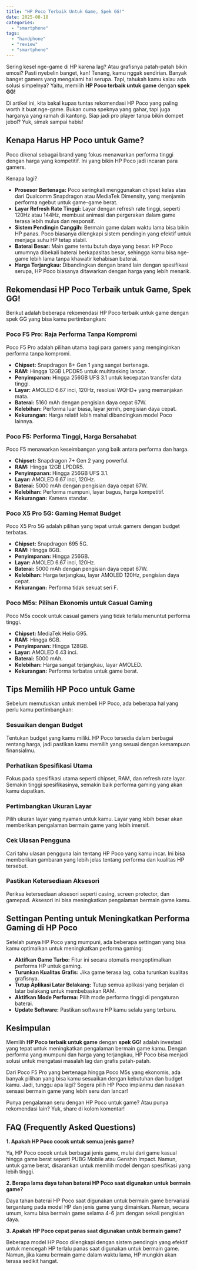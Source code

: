 ```yaml
---
title: "HP Poco Terbaik Untuk Game, Spek GG!"
date: 2025-08-18
categories: 
  - "smartphone"
tags: 
  - "handphone"
  - "review"
  - "smartphone"
---
```


Sering kesel nge-game di HP karena lag? Atau grafisnya patah-patah bikin emosi? Pasti nyebelin banget, kan! Tenang, kamu nggak sendirian. Banyak banget gamers yang mengalami hal serupa. Tapi, tahukah kamu kalau ada solusi simpelnya? Yaitu, memilih **HP Poco terbaik untuk game** dengan **spek GG!**

Di artikel ini, kita bakal kupas tuntas rekomendasi HP Poco yang paling worth it buat nge-game. Bukan cuma speknya yang gahar, tapi juga harganya yang ramah di kantong. Siap jadi pro player tanpa bikin dompet jebol? Yuk, simak sampai habis!

## Kenapa Harus HP Poco untuk Game?

Poco dikenal sebagai brand yang fokus menawarkan performa tinggi dengan harga yang kompetitif. Ini yang bikin HP Poco jadi incaran para gamers.

Kenapa lagi?

- **Prosesor Bertenaga:** Poco seringkali menggunakan chipset kelas atas dari Qualcomm Snapdragon atau MediaTek Dimensity, yang menjamin performa ngebut untuk game-game berat.
- **Layar Refresh Rate Tinggi:** Layar dengan refresh rate tinggi, seperti 120Hz atau 144Hz, membuat animasi dan pergerakan dalam game terasa lebih mulus dan responsif.
- **Sistem Pendingin Canggih:** Bermain game dalam waktu lama bisa bikin HP panas. Poco biasanya dilengkapi sistem pendingin yang efektif untuk menjaga suhu HP tetap stabil.
- **Baterai Besar:** Main game tentu butuh daya yang besar. HP Poco umumnya dibekali baterai berkapasitas besar, sehingga kamu bisa nge-game lebih lama tanpa khawatir kehabisan baterai.
- **Harga Terjangkau:** Dibandingkan dengan brand lain dengan spesifikasi serupa, HP Poco biasanya ditawarkan dengan harga yang lebih menarik.

## Rekomendasi HP Poco Terbaik untuk Game, Spek GG!

Berikut adalah beberapa rekomendasi HP Poco terbaik untuk game dengan spek GG yang bisa kamu pertimbangkan:

### Poco F5 Pro: Raja Performa Tanpa Kompromi

Poco F5 Pro adalah pilihan utama bagi para gamers yang menginginkan performa tanpa kompromi.

- **Chipset:** Snapdragon 8+ Gen 1 yang sangat bertenaga.
- **RAM:** Hingga 12GB LPDDR5 untuk multitasking lancar.
- **Penyimpanan:** Hingga 256GB UFS 3.1 untuk kecepatan transfer data tinggi.
- **Layar:** AMOLED 6.67 inci, 120Hz, resolusi WQHD+ yang memanjakan mata.
- **Baterai:** 5160 mAh dengan pengisian daya cepat 67W.
- **Kelebihan:** Performa luar biasa, layar jernih, pengisian daya cepat.
- **Kekurangan:** Harga relatif lebih mahal dibandingkan model Poco lainnya.

### Poco F5: Performa Tinggi, Harga Bersahabat

Poco F5 menawarkan keseimbangan yang baik antara performa dan harga.

- **Chipset:** Snapdragon 7+ Gen 2 yang powerful.
- **RAM:** Hingga 12GB LPDDR5.
- **Penyimpanan:** Hingga 256GB UFS 3.1.
- **Layar:** AMOLED 6.67 inci, 120Hz.
- **Baterai:** 5000 mAh dengan pengisian daya cepat 67W.
- **Kelebihan:** Performa mumpuni, layar bagus, harga kompetitif.
- **Kekurangan:** Kamera standar.

### Poco X5 Pro 5G: Gaming Hemat Budget

Poco X5 Pro 5G adalah pilihan yang tepat untuk gamers dengan budget terbatas.

- **Chipset:** Snapdragon 695 5G.
- **RAM:** Hingga 8GB.
- **Penyimpanan:** Hingga 256GB.
- **Layar:** AMOLED 6.67 inci, 120Hz.
- **Baterai:** 5000 mAh dengan pengisian daya cepat 67W.
- **Kelebihan:** Harga terjangkau, layar AMOLED 120Hz, pengisian daya cepat.
- **Kekurangan:** Performa tidak sekuat seri F.

### Poco M5s: Pilihan Ekonomis untuk Casual Gaming

Poco M5s cocok untuk casual gamers yang tidak terlalu menuntut performa tinggi.

- **Chipset:** MediaTek Helio G95.
- **RAM:** Hingga 6GB.
- **Penyimpanan:** Hingga 128GB.
- **Layar:** AMOLED 6.43 inci.
- **Baterai:** 5000 mAh.
- **Kelebihan:** Harga sangat terjangkau, layar AMOLED.
- **Kekurangan:** Performa terbatas untuk game berat.

## Tips Memilih HP Poco untuk Game

Sebelum memutuskan untuk membeli HP Poco, ada beberapa hal yang perlu kamu pertimbangkan:

### Sesuaikan dengan Budget

Tentukan budget yang kamu miliki. HP Poco tersedia dalam berbagai rentang harga, jadi pastikan kamu memilih yang sesuai dengan kemampuan finansialmu.

### Perhatikan Spesifikasi Utama

Fokus pada spesifikasi utama seperti chipset, RAM, dan refresh rate layar. Semakin tinggi spesifikasinya, semakin baik performa gaming yang akan kamu dapatkan.

### Pertimbangkan Ukuran Layar

Pilih ukuran layar yang nyaman untuk kamu. Layar yang lebih besar akan memberikan pengalaman bermain game yang lebih imersif.

### Cek Ulasan Pengguna

Cari tahu ulasan pengguna lain tentang HP Poco yang kamu incar. Ini bisa memberikan gambaran yang lebih jelas tentang performa dan kualitas HP tersebut.

### Pastikan Ketersediaan Aksesori

Periksa ketersediaan aksesori seperti casing, screen protector, dan gamepad. Aksesori ini bisa meningkatkan pengalaman bermain game kamu.

## Settingan Penting untuk Meningkatkan Performa Gaming di HP Poco

Setelah punya HP Poco yang mumpuni, ada beberapa settingan yang bisa kamu optimalkan untuk meningkatkan performa gaming:

- **Aktifkan Game Turbo:** Fitur ini secara otomatis mengoptimalkan performa HP untuk gaming.
- **Turunkan Kualitas Grafis:** Jika game terasa lag, coba turunkan kualitas grafisnya.
- **Tutup Aplikasi Latar Belakang:** Tutup semua aplikasi yang berjalan di latar belakang untuk membebaskan RAM.
- **Aktifkan Mode Performa:** Pilih mode performa tinggi di pengaturan baterai.
- **Update Software:** Pastikan software HP kamu selalu yang terbaru.

## Kesimpulan

Memilih **HP Poco terbaik untuk game** dengan **spek GG!** adalah investasi yang tepat untuk meningkatkan pengalaman bermain game kamu. Dengan performa yang mumpuni dan harga yang terjangkau, HP Poco bisa menjadi solusi untuk mengatasi masalah lag dan grafis patah-patah.

Dari Poco F5 Pro yang bertenaga hingga Poco M5s yang ekonomis, ada banyak pilihan yang bisa kamu sesuaikan dengan kebutuhan dan budget kamu. Jadi, tunggu apa lagi? Segera pilih HP Poco impianmu dan rasakan sensasi bermain game yang lebih seru dan lancar!

Punya pengalaman seru dengan HP Poco untuk game? Atau punya rekomendasi lain? Yuk, share di kolom komentar!

## FAQ (Frequently Asked Questions)

**1\. Apakah HP Poco cocok untuk semua jenis game?**

Ya, HP Poco cocok untuk berbagai jenis game, mulai dari game kasual hingga game berat seperti PUBG Mobile atau Genshin Impact. Namun, untuk game berat, disarankan untuk memilih model dengan spesifikasi yang lebih tinggi.

**2\. Berapa lama daya tahan baterai HP Poco saat digunakan untuk bermain game?**

Daya tahan baterai HP Poco saat digunakan untuk bermain game bervariasi tergantung pada model HP dan jenis game yang dimainkan. Namun, secara umum, kamu bisa bermain game selama 4-6 jam dengan sekali pengisian daya.

**3\. Apakah HP Poco cepat panas saat digunakan untuk bermain game?**

Beberapa model HP Poco dilengkapi dengan sistem pendingin yang efektif untuk mencegah HP terlalu panas saat digunakan untuk bermain game. Namun, jika kamu bermain game dalam waktu lama, HP mungkin akan terasa sedikit hangat.
